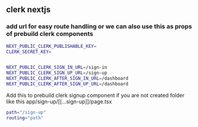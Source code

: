 ## clerk nextjs

### add url for easy route handling or we can also use this as props of prebuild clerk components

```bash
NEXT_PUBLIC_CLERK_PUBLISHABLE_KEY=
CLERK_SECRET_KEY=


NEXT_PUBLIC_CLERK_SIGN_IN_URL=/sign-in
NEXT_PUBLIC_CLERK_SIGN_UP_URL=/sign-up
NEXT_PUBLIC_CLERK_AFTER_SIGN_IN_URL=/dashboard
NEXT_PUBLIC_CLERK_AFTER_SIGN_UP_URL=/dashboard

```

Add this to prebuild clerk signup component if you are not created folder like this app/sign-up/[[...sign-up]]/page.tsx

```bash
path="/sign-up"
routing="path"
```

